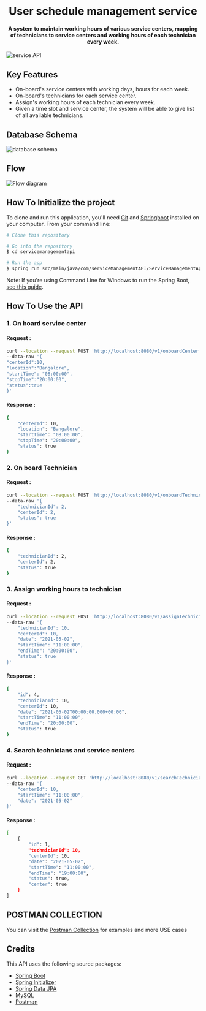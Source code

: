 <div align="center">
<h1>
  User schedule management service
  <br>
  </h1>
</div>

<div align="center">
<h4 align="center">A system to maintain working hours of various service centers, mapping of technicians to service centers and working hours of each technician every week.</h4>
</div>


![service API](https://raw.githubusercontent.com/prajwalraju/Service-Management/main/assets/service%20api.gif)

## Key Features

* On-board's service centers with working days, hours for each week.
* On-board's technicians for each service center.
* Assign's working hours of each technician every week.
* Given a time slot and service center, the system will be able to give list of all available technicians.

## Database Schema

![database schema](./assets/database.png)

## Flow

![Flow diagram](https://raw.githubusercontent.com/prajwalraju/Service-Management/main/assets/flow%20diagram.png)


## How To Initialize the project

To clone and run this application, you'll need [Git](https://git-scm.com)
and [Springboot](https://spring.io/projects/spring-boot) installed on your computer. From your command line:

```bash
# Clone this repository

# Go into the repository
$ cd servicemanagementapi

# Run the app
$ spring run src/main/java/com/serviceManagementAPI/ServiceManagementApiApplication.java 
```

Note: If you're using Command Line for Windows to run the Spring
Boot, [see this guide](https://www.javaguides.net/2019/05/run-spring-boot-app-from-command-line.html).

## How To Use the API

### 1. On board service center

#### Request :

```bash
curl --location --request POST 'http://localhost:8080/v1/onboardCenter' \
--data-raw '{
"centerId":10,
"location":"Bangalore",
"startTime": "08:00:00",
"stopTime":"20:00:00",
"status":true
}'   
```

#### Response :

```bash
{
    "centerId": 10,
    "location": "Bangalore",
    "startTime": "08:00:00",
    "stopTime": "20:00:00",
    "status": true
}
```

### 2. On board Technician

#### Request :

```bash
curl --location --request POST 'http://localhost:8080/v1/onboardTechnician' \
--data-raw '{
    "technicianId": 2,
    "centerId": 2,
    "status": true
}'   
```

#### Response :

```bash
{
    "technicianId": 2,
    "centerId": 2,
    "status": true
}
```

### 3. Assign working hours to technician

#### Request :

```bash
curl --location --request POST 'http://localhost:8080/v1/assignTechnician' \
--data-raw '{
    "technicianId": 10,
    "centerId": 10,
    "date": "2021-05-02",
    "startTime": "11:00:00",
    "endTime": "20:00:00",
    "status": true
}'
```

#### Response :

```bash
{
    "id": 4,
    "technicianId": 10,
    "centerId": 10,
    "date": "2021-05-02T00:00:00.000+00:00",
    "startTime": "11:00:00",
    "endTime": "20:00:00",
    "status": true
}
```

### 4. Search technicians and service centers

#### Request :

```bash
curl --location --request GET 'http://localhost:8080/v1/searchTechnician' \
--data-raw '{
    "centerId": 10,
    "startTime": "11:00:00",
    "date": "2021-05-02"
}'
```

#### Response :

```bash
[
    {
        "id": 1,
        "technicianId": 10,
        "centerId": 10,
        "date": "2021-05-02",
        "startTime": "11:00:00",
        "endTime": "19:00:00",
        "status": true,
        "center": true
    }
]
```

## POSTMAN COLLECTION

You can visit the [Postman Collection](https://www.getpostman.com/collections/ed12bcbaf06156cc5e04) for examples and
more USE cases

## Credits

This API uses the following source packages:

- [Spring Boot](https://spring.io/projects/spring-boot)
- [Spring Initializer](https://start.spring.io/)
- [Spring Data JPA](https://spring.io/projects/spring-data-jpa)
- [MySQL](https://www.mysql.com/)
- [Postman](https://www.postman.com/)



